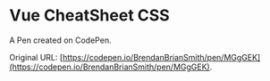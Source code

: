 # Vue CheatSheet CSS

A Pen created on CodePen.

Original URL: [https://codepen.io/BrendanBrianSmith/pen/MGgGEK](https://codepen.io/BrendanBrianSmith/pen/MGgGEK).

